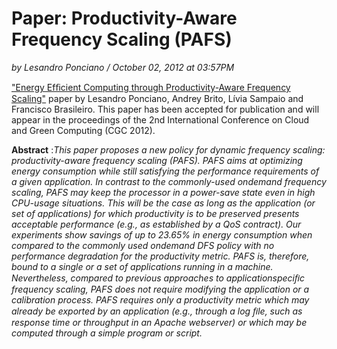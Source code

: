 # Paper: Productivity-Aware Frequency Scaling (PAFS)

_by Lesandro Ponciano / October 02, 2012 at 03:57PM_
 
["Energy Efﬁcient Computing through Productivity-Aware Frequency Scaling"](https://doi.org/10.1109/CGC.2012.59) paper by Lesandro Ponciano, Andrey Brito, Lívia Sampaio and Francisco Brasileiro. This paper has been accepted for publication and will appear in the proceedings of the 2nd International Conference on Cloud and Green Computing (CGC 2012).
 
**Abstract** :_This paper proposes a new policy for dynamic frequency scaling: productivity-aware frequency scaling (PAFS). PAFS aims at optimizing energy consumption while still satisfying the performance requirements of a given application. In contrast to the commonly-used ondemand frequency scaling, PAFS may keep the processor in a power-save state even in high CPU-usage situations. This will be the case as long as the application (or set of applications) for which productivity is to be preserved presents acceptable performance (e.g., as established by a QoS contract). Our experiments show savings of up to 23.65% in energy consumption when compared to the commonly used ondemand DFS policy with no performance degradation for the productivity metric. PAFS is, therefore, bound to a single or a set of applications running in a machine. Nevertheless, compared to previous approaches to applicationspeciﬁc frequency scaling, PAFS does not require modifying the application or a calibration process. PAFS requires only a productivity metric which may already be exported by an application (e.g., through a log ﬁle, such as response time or throughput in an Apache webserver) or which may be computed through a simple program or script._


